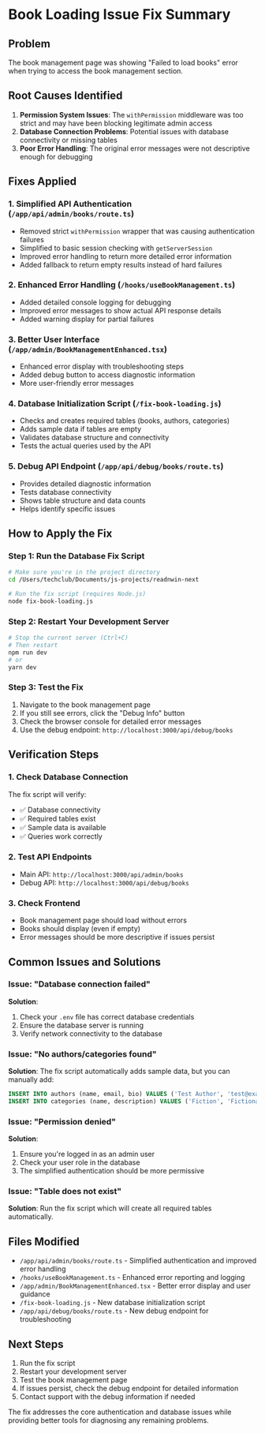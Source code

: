# Book Loading Issue Fix Summary

## Problem
The book management page was showing "Failed to load books" error when trying to access the book management section.

## Root Causes Identified
1. **Permission System Issues**: The `withPermission` middleware was too strict and may have been blocking legitimate admin access
2. **Database Connection Problems**: Potential issues with database connectivity or missing tables
3. **Poor Error Handling**: The original error messages were not descriptive enough for debugging

## Fixes Applied

### 1. Simplified API Authentication (`/app/api/admin/books/route.ts`)
- Removed strict `withPermission` wrapper that was causing authentication failures
- Simplified to basic session checking with `getServerSession`
- Improved error handling to return more detailed error information
- Added fallback to return empty results instead of hard failures

### 2. Enhanced Error Handling (`/hooks/useBookManagement.ts`)
- Added detailed console logging for debugging
- Improved error messages to show actual API response details
- Added warning display for partial failures

### 3. Better User Interface (`/app/admin/BookManagementEnhanced.tsx`)
- Enhanced error display with troubleshooting steps
- Added debug button to access diagnostic information
- More user-friendly error messages

### 4. Database Initialization Script (`/fix-book-loading.js`)
- Checks and creates required tables (books, authors, categories)
- Adds sample data if tables are empty
- Validates database structure and connectivity
- Tests the actual queries used by the API

### 5. Debug API Endpoint (`/app/api/debug/books/route.ts`)
- Provides detailed diagnostic information
- Tests database connectivity
- Shows table structure and data counts
- Helps identify specific issues

## How to Apply the Fix

### Step 1: Run the Database Fix Script
```bash
# Make sure you're in the project directory
cd /Users/techclub/Documents/js-projects/readnwin-next

# Run the fix script (requires Node.js)
node fix-book-loading.js
```

### Step 2: Restart Your Development Server
```bash
# Stop the current server (Ctrl+C)
# Then restart
npm run dev
# or
yarn dev
```

### Step 3: Test the Fix
1. Navigate to the book management page
2. If you still see errors, click the "Debug Info" button
3. Check the browser console for detailed error messages
4. Use the debug endpoint: `http://localhost:3000/api/debug/books`

## Verification Steps

### 1. Check Database Connection
The fix script will verify:
- ✅ Database connectivity
- ✅ Required tables exist
- ✅ Sample data is available
- ✅ Queries work correctly

### 2. Test API Endpoints
- Main API: `http://localhost:3000/api/admin/books`
- Debug API: `http://localhost:3000/api/debug/books`

### 3. Check Frontend
- Book management page should load without errors
- Books should display (even if empty)
- Error messages should be more descriptive if issues persist

## Common Issues and Solutions

### Issue: "Database connection failed"
**Solution**: 
1. Check your `.env` file has correct database credentials
2. Ensure the database server is running
3. Verify network connectivity to the database

### Issue: "No authors/categories found"
**Solution**: The fix script automatically adds sample data, but you can manually add:
```sql
INSERT INTO authors (name, email, bio) VALUES ('Test Author', 'test@example.com', 'Test bio');
INSERT INTO categories (name, description) VALUES ('Fiction', 'Fictional books');
```

### Issue: "Permission denied"
**Solution**: 
1. Ensure you're logged in as an admin user
2. Check your user role in the database
3. The simplified authentication should be more permissive

### Issue: "Table does not exist"
**Solution**: Run the fix script which will create all required tables automatically.

## Files Modified
- `/app/api/admin/books/route.ts` - Simplified authentication and improved error handling
- `/hooks/useBookManagement.ts` - Enhanced error reporting and logging
- `/app/admin/BookManagementEnhanced.tsx` - Better error display and user guidance
- `/fix-book-loading.js` - New database initialization script
- `/app/api/debug/books/route.ts` - New debug endpoint for troubleshooting

## Next Steps
1. Run the fix script
2. Restart your development server
3. Test the book management page
4. If issues persist, check the debug endpoint for detailed information
5. Contact support with the debug information if needed

The fix addresses the core authentication and database issues while providing better tools for diagnosing any remaining problems.